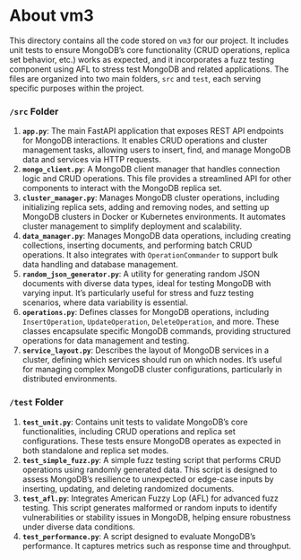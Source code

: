 # About vm3

This directory contains all the code stored on `vm3` for our project. It includes unit tests to ensure MongoDB’s core functionality (CRUD operations, replica set behavior, etc.) works as expected, and it incorporates a fuzz testing component using AFL to stress test MongoDB and related applications. The files are organized into two main folders, `src` and `test`, each serving specific purposes within the project.

### `/src` Folder

1. **`app.py`**: The main FastAPI application that exposes REST API endpoints for MongoDB interactions. It enables CRUD operations and cluster management tasks, allowing users to insert, find, and manage MongoDB data and services via HTTP requests.
2. **`mongo_client.py`**: A MongoDB client manager that handles connection logic and CRUD operations. This file provides a streamlined API for other components to interact with the MongoDB replica set.
3. **`cluster_manager.py`**: Manages MongoDB cluster operations, including initializing replica sets, adding and removing nodes, and setting up MongoDB clusters in Docker or Kubernetes environments. It automates cluster management to simplify deployment and scalability.
4. **`data_manager.py`**: Manages MongoDB data operations, including creating collections, inserting documents, and performing batch CRUD operations. It also integrates with `OperationCommander` to support bulk data handling and database management.
5. **`random_json_generator.py`**: A utility for generating random JSON documents with diverse data types, ideal for testing MongoDB with varying input. It’s particularly useful for stress and fuzz testing scenarios, where data variability is essential.
6. **`operations.py`**: Defines classes for MongoDB operations, including `InsertOperation`, `UpdateOperation`, `DeleteOperation`, and more. These classes encapsulate specific MongoDB commands, providing structured operations for data management and testing.
7. **`service_layout.py`**: Describes the layout of MongoDB services in a cluster, defining which services should run on which nodes. It’s useful for managing complex MongoDB cluster configurations, particularly in distributed environments.

### `/test` Folder

1. **`test_unit.py`**: Contains unit tests to validate MongoDB’s core functionalities, including CRUD operations and replica set configurations. These tests ensure MongoDB operates as expected in both standalone and replica set modes.
2. **`test_simple_fuzz.py`**: A simple fuzz testing script that performs CRUD operations using randomly generated data. This script is designed to assess MongoDB’s resilience to unexpected or edge-case inputs by inserting, updating, and deleting randomized documents.
3. **`test_afl.py`**: Integrates American Fuzzy Lop (AFL) for advanced fuzz testing. This script generates malformed or random inputs to identify vulnerabilities or stability issues in MongoDB, helping ensure robustness under diverse data conditions.
4. **`test_performance.py`**: A script designed to evaluate MongoDB’s performance. It captures metrics such as response time and throughput.
